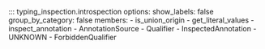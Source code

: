 ::: typing_inspection.introspection
    options:
      show_labels: false
      group_by_category: false
      members:
        - is_union_origin
        - get_literal_values
        - inspect_annotation
        - AnnotationSource
        - Qualifier
        - InspectedAnnotation
        - UNKNOWN
        - ForbiddenQualifier
